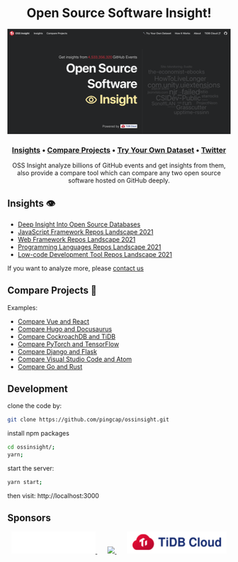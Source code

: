 <h1 align="center">Open Source Software Insight!</h1>

<a href="https://ossinsight.io">
  <img src="/static/img/screenshots/home.png"
</a>

<h3 align="center">
  <b><a href="https://ossinsight.io/database/deep-insight-into-open-source-databases">Insights</a></b>
  •
  <a href="https://ossinsight.io/compare/">Compare Projects</a>
  •
  <a href="https://ossinsight.io/try-your-own-dataset">Try Your Own Dataset</a>
  •
  <a href="https://twitter.com/PingCAP">Twitter</a>
</h3>

<p align="center">
OSS Insight analyze billions of GitHub events and get insights from them, also provide a compare tool which can compare any two open source software hosted on GitHub deeply.
</p>

## Insights 👁️
* [Deep Insight Into Open Source Databases](https://ossinsight.io/database/deep-insight-into-open-source-databases)
* [JavaScript Framework Repos Landscape 2021](https://ossinsight.io/js-framework/deep-insight-into-js-framework-2021)
* [Web Framework Repos Landscape 2021](https://ossinsight.io/web-framework/deep-insight-about-web-framework-2021)
* [Programming Languages Repos Landscape 2021](https://ossinsight.io/language/deep-insight-into-programming-languages-2021)
* [Low-code Development Tool Repos Landscape 2021](https://ossinsight.io/low-code/deep-insight-into-lowcode-development-tools-2021)

If you want to analyze more, please [contact us](https://ossinsight.io/about/#contact)

## Compare Projects 🔨

Examples:
* [Compare Vue and React](https://ossinsight.io/compare?repo1=vuejs%2Fvue&repo2=facebook%2Freact)
* [Compare Hugo and Docusaurus](https://ossinsight.io/compare?repo1=gohugoio%2Fhugo&repo2=facebook%2Fdocusaurus)
* [Compare CockroachDB and TiDB](https://ossinsight.io/compare?repo1=pingcap%2Ftidb&repo2=cockroachdb%2Fcockroach)
* [Compare PyTorch and TensorFlow](https://ossinsight.io/compare?repo1=pytorch%2Fpytorch&repo2=tensorflow%2Ftensorflow)
* [Compare Django and Flask](https://ossinsight.io/compare?repo1=django%2Fdjango&repo2=pallets%2Fflask)
* [Compare Visual Studio Code and Atom](https://ossinsight.io/compare?repo1=microsoft%2Fvscode&repo2=atom%2Fatom)
* [Compare Go and Rust](https://ossinsight.io/compare?repo1=golang%2Fgo&repo2=rust-lang%2Frust)

## Development

clone the code by:
```bash
git clone https://github.com/pingcap/ossinsight.git
```

install npm packages
```bash
cd ossinsight/;
yarn;
```

start the server:
```bash
yarn start;
```

then visit: http://localhost:3000

## Sponsors

<div align="center">
  <a href="https://en.pingcap.com">
    <img src="/static/img/pingcap-white-300x79.png" height=50 />
  </a>
  &nbsp;
  &nbsp;
  &nbsp;
  <a href="https://en.pingcap.com/community">
    <img src="/static/img/logo.svg" height=50 />
  </a>
  &nbsp;
  &nbsp;
  &nbsp;
  <a href="https://en.pingcap.com/tidb-cloud">
    <img src="/static/img/tidb_cloud.png" height=50 />
  </a>
</div>
